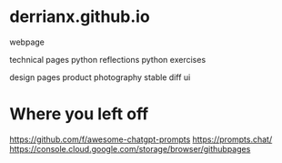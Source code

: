 # derrianx.github.io
webpage

technical pages
python reflections
python exercises

design pages 
product photography
stable diff 
ui 


# Where you left off

https://github.com/f/awesome-chatgpt-prompts
https://prompts.chat/
https://console.cloud.google.com/storage/browser/githubpages
